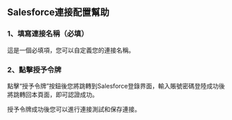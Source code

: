## **Salesforce連接配置幫助**

### 1、填寫連接名稱（必填）

這是一個必填項，您可以自定義您的連接名稱。

### 2、點擊授予令牌

點擊“授予令牌”按鈕後您將跳轉到Salesforce登錄界面，輸入賬號密碼登陸成功後將跳轉回本頁面，即可認證成功。

授予令牌成功後您可以進行連接測試和保存連接。
